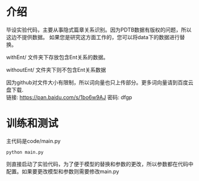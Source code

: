 # 介绍
毕设实验代码，主要从事隐式篇章关系识别。因为PDTB数据有版权的问题，所以这边不提供数据。 如果您是研究这方面工作的，您可以将data下的数据进行替换。

withEnt/ 文件夹下存放包含Ent关系的数据。

withoutEnt/ 文件夹下则不包含Ent关系数据


因为github对文件大小有限制，所以词向量也只上传部分。更多词向量请到百度云盘下载.<br>
链接: https://pan.baidu.com/s/1bo6w9AJ 密码: dfgp

# 训练和测试
主代码是code/main.py 
```
python main.py
```
则直接启动了实验代码，为了便于模型的替换和参数的更改，所以参数都在代码中配置。如果要更改模型和参数则需要修改main.py
